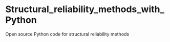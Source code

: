 # Structural_reliability_methods_with_Python
Open source Python code for structural reliability methods
